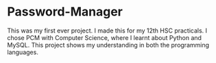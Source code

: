 # Password-Manager
This was my first ever project. I made this for my 12th HSC practicals. I chose PCM with Computer Science, where I learnt about Python and MySQL. This project shows my understanding in both the programming languages.
